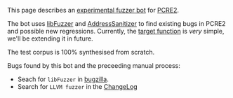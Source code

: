 This page describes an [experimental fuzzer bot](http://108.59.87.155/) for [PCRE2](pcre.org).

The bot uses [libFuzzer](llvm.org/docs/LibFuzzer.html) and
[AddressSanitizer](clang.llvm.org/docs/AddressSanitizer.html) to find existing
bugs in PCRE2 and possible new regressions. Currently, the [target
function](./pcre_fuzzer.cc) is *very* simple, we'll be extending it in future.

The test corpus is 100% synthesised from scratch.

Bugs found by this bot and the preceeding manual process:
* Seach for `libFuzzer` in
  [bugzilla](https://bugs.exim.org/buglist.cgi?bug_status=__all__&content=libfuzzer&list_id=507&order=Importance&product=PCRE&query_format=specific).
* Search for `LLVM fuzzer` in the [ChangeLog](
  http://vcs.pcre.org/pcre2/code/trunk/ChangeLog?view=markup)


